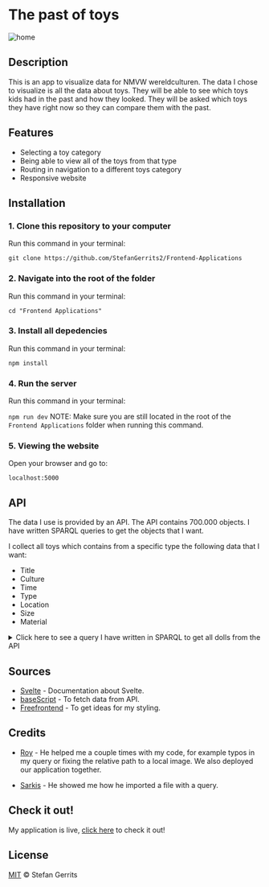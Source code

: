 # The past of toys

![home](https://user-images.githubusercontent.com/45566396/67979685-1484a800-fc1d-11e9-932d-c96fbc4388b6.png)

## Description

This is an app to visualize data for NMVW wereldculturen. The data I chose to visualize is all the data about toys. They will be able to see which toys kids had in the past and how they looked. They will be asked which toys they have right now so they can compare them with the past. 

## Features

* Selecting a toy category
* Being able to view all of the toys from that type
* Routing in navigation to a different toys category
* Responsive website

## Installation

### 1. Clone this repository to your computer
Run this command in your terminal:

`git clone https://github.com/StefanGerrits2/Frontend-Applications`
### 2. Navigate into the root of the folder
Run this command in your terminal:

`cd "Frontend Applications"`
### 3. Install all depedencies
Run this command in your terminal:

`npm install`
### 4. Run the server
Run this command in your terminal:

`npm run dev`
NOTE: Make sure you are still located in the root of the `Frontend Applications` folder when running this command.

### 5. Viewing the website
Open your browser and go to:

`localhost:5000`

## API

The data I use is provided by an API. The API contains 700.000 objects. I have written SPARQL queries to get the objects that I want. 

I collect all toys which contains from a specific type the following data that I want:

* Title
* Culture
* Time
* Type
* Location
* Size
* Material

<details>
<summary>Click here to see a query I have written in SPARQL to get all dolls from the API</summary>
<br>

    PREFIX dc: <http://purl.org/dc/elements/1.1/> 
    PREFIX skos: <http://www.w3.org/2004/02/skos/core#>
    PREFIX dct: <http://purl.org/dc/terms/>
    PREFIX edm: <http://www.europeana.eu/schemas/edm/>
    PREFIX rdf: <http://www.w3.org/1999/02/22-rdf-syntax-ns#>
    PREFIX rdfs: <http://www.w3.org/2000/01/rdf-schema#>
    SELECT 
        ?obj
        ?title
        ?type 
        (SAMPLE(?img) as ?img) 
        ?originLabel
        ?cultureLabel
        ?time
        ?size
        ?materialLabel

    WHERE {
    ?obj edm:isRelatedTo <https://hdl.handle.net/20.500.11840/termmaster1832> .
    ?obj edm:object <https://hdl.handle.net/20.500.11840/termmaster12646> .
    ?obj dc:title ?title .
    ?obj dc:type ?type .
    ?obj edm:isShownBy ?img .
    ?obj dct:spatial ?origin .
    ?obj dct:extent ?size .
    ?origin skos:prefLabel ?originLabel .
    ?obj dct:medium ?material .
    ?material skos:prefLabel ?materialLabel .
    
    OPTIONAL { ?obj dct:created ?time } .
    OPTIONAL { ?obj dc:subject ?culture } .
    OPTIONAL { ?culture skos:prefLabel ?cultureLabel } .
    
    FILTER langMatches(lang(?title), "ned")
        
    } LIMIT 20

</details>

## Sources

* [Svelte](https://svelte.dev/) - Documentation about Svelte.
* [baseScript](https://github.com/cmda-tt/course-19-20/blob/master/examples/sparql/baseScript.js) - To fetch data from API.
* [Freefrontend](https://freefrontend.com/) - To get ideas for my styling.

## Credits

* [Roy](https://github.com/RooyyDoe) - He helped me a couple times with my code, for example typos in my query or fixing the relative path to a local image. We also deployed our application together.

* [Sarkis](https://github.com/sarkis1997) - He showed me how he imported a file with a query.

## Check it out!

My application is live, [click here](https://frontend-applications-toys.netlify.com/) to check it out!

## License

[MIT](https://github.com/StefanGerrits2/Frontend-Applications/blob/master/LICENSE.txt) © Stefan Gerrits